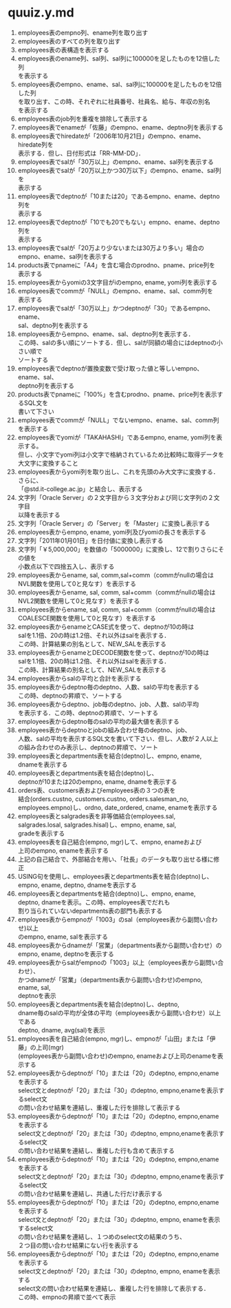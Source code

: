 # quuiz.y.md

1. employees表のempno列、ename列を取り出す
1. employees表のすべての列を取り出す
1. employees表の表構造を表示する
1. employees表のename列、sal列、sal列に100000を足したものを12倍した列  
を表示する
1. employees表のempno、ename、sal、sal列に100000を足したものを12倍した列  
を取り出す、この時、それぞれに社員番号、社員名、給与、年収の別名  
を表示する
1. employees表のjob列を重複を排除して表示する
1. employees表でenameが「佐藤」のempno、ename、deptno列を表示する
1. employees表でhiredateが「2006年10月21日」のempno、ename、hiredate列を  
表示する．但し、日付形式は「RR-MM-DD」．
1. employees表でsalが「30万以上」のempno、ename、sal列を表示する
1. employees表でsalが「20万以上かつ30万以下」のempno、ename、sal列を  
表示する
1. employees表でdeptnoが「10または20」であるempno、ename、deptno列を  
表示する
1. employees表でdeptnoが「10でも20でもない」empno、ename、deptno列を  
表示する
1. employees表でsalが「20万より少ないまたは30万より多い」場合の  
empno、ename、sal列を表示する
1. products表でpnameに「A4」を含む場合のprodno、pname、price列を  
表示する
1. employees表からyomiの3文字目がiのempno, ename, yomi列を表示する
1. employees表でcommが「NULL」のempno、ename、sal、comm列を  
表示する
1. employees表でsalが「30万以上」かつdeptnoが「30」であるempno、ename、  
sal、deptno列を表示する
1. employees表からempno、ename、sal、deptno列を表示する．  
この時、salの多い順にソートする．但し、salが同額の場合にはdeptnoの小さい順で  
ソートする
1. employees表でdeptnoが置換変数で受け取った値と等しいempno、ename、sal、  
deptno列を表示する
1. products表でpnameに「100%」を含むprodno、pname、price列を表示するSQL文を  
書いて下さい
1. employees表でcommが「NULL」でないempno、ename、sal、comm列を表示する
1. employees表でyomiが「TAKAHASHI」であるempno, ename, yomi列を表示する。  
但し、小文字でyomi列は小文字で格納されているため比較時に取得データを  
大文字に変換すること
1. employees表からyomi列を取り出し、これを先頭のみ大文字に変換する．さらに、  
「@std.it-college.ac.jp」と結合し、表示する
1. 文字列「Oracle Server」の２文字目から３文字分および同じ文字列の２文字目  
以降を表示する
1. 文字列「Oracle Server」の「Server」を「Master」に変換し表示する
1. employees表からempno, ename, yomi列及びyomiの長さを表示する
1. 文字列「2011年01月01日」を日付値に変換し表示する
1. 文字列「￥5,000,000」を数値の「5000000」に変換し、12で割りさらにその値を  
小数点以下で四捨五入し、表示する
1. employees表からename, sal, comm,sal+comm（commがnullの場合は  
NVL関数を使用して0と見なす）を表示する
1. employees表からename, sal, comm, sal+comm（commがnullの場合は  
NVL2関数を使用して0と見なす）を表示する
1. employees表からename, sal, comm, sal+comm（commがnullの場合は  
COALESCE関数を使用して0と見なす）を表示する
1. employees表からenameとCASE式を使って、deptnoが10の時は  
salを1.1倍、20の時は1.2倍、それ以外はsalを表示する．  
この時、計算結果の別名として、NEW_SALを表示する
1. employees表からenameとDECODE関数を使って、deptnoが10の時は  
salを1.1倍、20の時は1.2倍、それ以外はsalを表示する．  
この時、計算結果の別名として、NEW_SALを表示する
1. employees表からsalの平均と合計を表示する
1. employees表からdeptno毎のdeptno、人数、salの平均を表示する  
この時、deptnoの昇順で、ソートする
1. employees表からdeptno、job毎のdeptno、job、人数、salの平均  
を表示する．この時、deptnoの昇順で、ソートする
1. employees表からdeptno毎のsalの平均の最大値を表示する
1. employees表からdeptnoとjobの組み合わせ毎のdeptno、job、  
人数、salの平均を表示するSQL文を書いて下さい．但し、人数が２人以上  
の組み合わせのみ表示し、deptnoの昇順で、ソート
1. employees表とdepartments表を結合(deptno)し、empno, ename,  
dnameを表示する
1. employees表とdepartments表を結合(deptno)し、  
deptnoが10または20のempno, ename, dnameを表示する
1. orders表、customers表およびemployees表の３つの表を  
結合(orders.custno, customers.custno, orders.salesman_no,  
employees.empno)し、ordno, date_ordered, cname, enameを表示する
1. employees表とsalgrades表を非等価結合(employees.sal,  
salgrades.losal, salgrades.hisal)し、empno, ename, sal,  
gradeを表示する
1. employees表を自己結合(empno, mgr)して、empno, enameおよび  
上司のempno, enameを表示する
1. 上記の自己結合で、外部結合を用い、「社長」のデータも取り出せる様に修正
1. USING句を使用し、employees表とdepartments表を結合(deptno)し、  
empno, ename, deptno, dnameを表示する
1. employees表とdepartmentsを結合(deptno)し、empno, ename,  
deptno, dnameを表示。この時、employees表でだれも  
割り当られていないdepartments表の部門も表示する
1. employees表からempnoが「1003」のsal（employees表から副問い合わせ)以上  
のempno, ename, salを表示する
1. employees表からdnameが「営業」（departments表から副問い合わせ）の  
empno, ename, deptnoを表示する
1. employees表からsalがempnoの「1003」以上（employees表から副問い合わせ）、  
かつdnameが「営業」（departments表から副問い合わせ)のempno, ename, sal,  
deptnoを表示
1. employees表とdepartments表を結合(deptno)し、deptno,  
dname毎のsalの平均が全体の平均（employees表から副問い合わせ）以上である  
deptno, dname, avg(sal)を表示
1. employees表を自己結合(empno, mgr)し、empnoが「山田」または「伊藤」の上司(mgr)  
(employees表から副問い合わせ)のempno, enameおよび上司のenameを表示する
1. employees表からdeptnoが「10」または「20」のdeptno, empno,enameを表示する  
select文とdeptnoが「20」または「30」のdeptno, empno,enameを表示するselect文  
の問い合わせ結果を連結し、重複した行を排除して表示する
1. employees表からdeptnoが「10」または「20」のdeptno, empno,enameを表示する  
select文とdeptnoが「20」または「30」のdeptno, empno,enameを表示するselect文  
の問い合わせ結果を連結し、重複した行も含めて表示する
1. employees表からdeptnoが「10」または「20」のdeptno, empno,enameを表示する  
select文とdeptnoが「20」または「30」のdeptno, empno,enameを表示するselect文  
の問い合わせ結果を連結し、共通した行だけ表示する
1. employees表からdeptnoが「10」または「20」のdeptno, empno,enameを表示する  
select文とdeptnoが「20」または「30」のdeptno, empno, enameを表示するselect文  
の問い合わせ結果を連結し、１つめのselect文の結果のうち、  
２つ目の問い合わせ結果にない行を表示する
1. employees表からdeptnoが「10」または「20」のdeptno, empno,enameを表示する  
select文とdeptnoが「20」または「30」のdeptno, empno, enameを表示する  
select文の問い合わせ結果を連結し、重複した行を排除して表示する．  
この時、empnoの昇順で並べて表示
